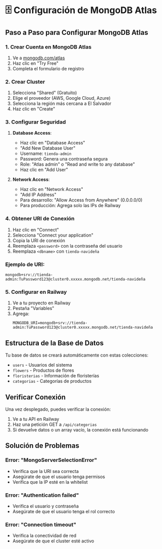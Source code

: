 # 🗄️ Configuración de MongoDB Atlas

## Paso a Paso para Configurar MongoDB Atlas

### 1. Crear Cuenta en MongoDB Atlas
1. Ve a [mongodb.com/atlas](https://mongodb.com/atlas)
2. Haz clic en "Try Free"
3. Completa el formulario de registro

### 2. Crear Cluster
1. Selecciona "Shared" (Gratuito)
2. Elige el proveedor (AWS, Google Cloud, Azure)
3. Selecciona la región más cercana a El Salvador
4. Haz clic en "Create"

### 3. Configurar Seguridad
1. **Database Access**:
   - Haz clic en "Database Access"
   - "Add New Database User"
   - Username: `tienda-admin`
   - Password: Genera una contraseña segura
   - Role: "Atlas admin" o "Read and write to any database"
   - Haz clic en "Add User"

2. **Network Access**:
   - Haz clic en "Network Access"
   - "Add IP Address"
   - Para desarrollo: "Allow Access from Anywhere" (0.0.0.0/0)
   - Para producción: Agrega solo las IPs de Railway

### 4. Obtener URI de Conexión
1. Haz clic en "Connect"
2. Selecciona "Connect your application"
3. Copia la URI de conexión
4. Reemplaza `<password>` con la contraseña del usuario
5. Reemplaza `<dbname>` con `tienda-navideña`

### Ejemplo de URI:
```
mongodb+srv://tienda-admin:TuPassword123@cluster0.xxxxx.mongodb.net/tienda-navideña
```

### 5. Configurar en Railway
1. Ve a tu proyecto en Railway
2. Pestaña "Variables"
3. Agrega:
   ```
   MONGODB_URI=mongodb+srv://tienda-admin:TuPassword123@cluster0.xxxxx.mongodb.net/tienda-navideña
   ```

## Estructura de la Base de Datos

Tu base de datos se creará automáticamente con estas colecciones:
- `users` - Usuarios del sistema
- `flowers` - Productos de flores
- `floristerias` - Información de floristerías
- `categorias` - Categorías de productos

## Verificar Conexión

Una vez desplegado, puedes verificar la conexión:
1. Ve a tu API en Railway
2. Haz una petición GET a `/api/categorias`
3. Si devuelve datos o un array vacío, la conexión está funcionando

## Solución de Problemas

### Error: "MongoServerSelectionError"
- Verifica que la URI sea correcta
- Asegúrate de que el usuario tenga permisos
- Verifica que la IP esté en la whitelist

### Error: "Authentication failed"
- Verifica el usuario y contraseña
- Asegúrate de que el usuario tenga el rol correcto

### Error: "Connection timeout"
- Verifica la conectividad de red
- Asegúrate de que el cluster esté activo
